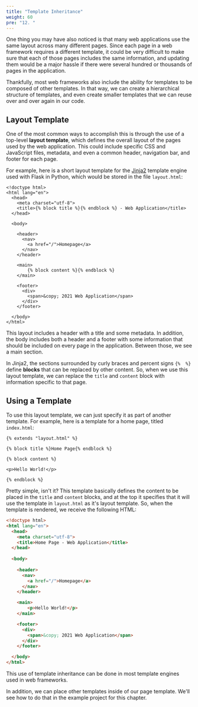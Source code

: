 ```yaml
---
title: "Template Inheritance"
weight: 60
pre: "12. "
---
```


One thing you may have also noticed is that many web applications use the same layout across many different pages. Since each page in a web framework requires a different template, it could be very difficult to make sure that each of those pages includes the same information, and updating them would be a major hassle if there were several hundred or thousands of pages in the application.

Thankfully, most web frameworks also include the ability for templates to be composed of other templates. In that way, we can create a hierarchical structure of templates, and even create smaller templates that we can reuse over and over again in our code.

## Layout Template

One of the most common ways to accomplish this is through the use of a top-level **layout template**, which defines the overall layout of the pages used by the web application. This could include specific CSS and JavaScript files, metadata, and even a common header, navigation bar, and footer for each page.

For example, here is a short layout template for the [Jinja2](https://palletsprojects.com/p/jinja/) template engine used with Flask in Python, which would be stored in the file `layout.html`:

```django
<!doctype html>
<html lang="en">
  <head>
    <meta charset="utf-8">
    <title>{% block title %}{% endblock %} - Web Application</title>
  </head>
    
  <body>
      
    <header>
      <nav>
        <a href="/">Homepage</a>
      </nav>
    </header>

    <main>
        {% block content %}{% endblock %}
    </main>

    <footer>
      <div>
        <span>&copy; 2021 Web Application</span>
      </div>
    </footer>

  </body>
</html>
```

This layout includes a header with a title and some metadata. In addition, the body includes both a header and a footer with some information that should be included on every page in the application. Between those, we see a main section.

In Jinja2, the sections surrounded by curly braces and percent signs `{%  %}` define **blocks** that can be replaced by other content. So, when we use this layout template, we can replace the `title` and `content` block with information specific to that page. 

## Using a Template

To use this layout template, we can just specify it as part of another template. For example, here is a template for a home page, titled `index.html`:

```django
{% extends "layout.html" %}

{% block title %}Home Page{% endblock %}

{% block content %}

<p>Hello World!</p>

{% endblock %}
```

Pretty simple, isn't it? This template basically defines the content to be placed in the `title` and `content` blocks, and at the top it specifies that it will use the template in `layout.html` as it's layout template. So, when the template is rendered, we receive the following HTML:

```html
<!doctype html>
<html lang="en">
  <head>
    <meta charset="utf-8">
    <title>Home Page - Web Application</title>
  </head>
    
  <body>
      
    <header>
      <nav>
        <a href="/">Homepage</a>
      </nav>
    </header>

    <main>
        <p>Hello World!</p>
    </main>

    <footer>
      <div>
        <span>&copy; 2021 Web Application</span>
      </div>
    </footer>

  </body>
</html>
```

This use of template inheritance can be done in most template engines used in web frameworks.

In addition, we can place other templates inside of our page template. We'll see how to do that in the example project for this chapter.
